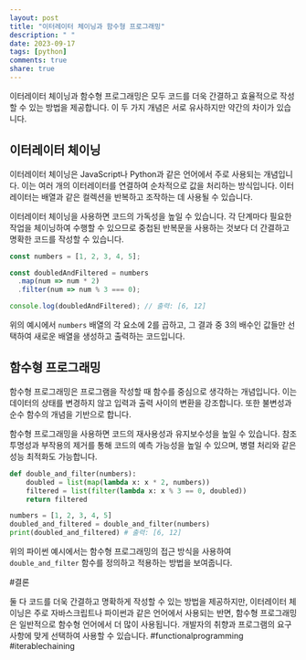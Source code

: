 ```yaml
---
layout: post
title: "이터레이터 체이닝과 함수형 프로그래밍"
description: " "
date: 2023-09-17
tags: [python]
comments: true
share: true
---
```


이터레이터 체이닝과 함수형 프로그래밍은 모두 코드를 더욱 간결하고 효율적으로 작성할 수 있는 방법을 제공합니다. 이 두 가지 개념은 서로 유사하지만 약간의 차이가 있습니다.

## 이터레이터 체이닝

이터레이터 체이닝은 JavaScript나 Python과 같은 언어에서 주로 사용되는 개념입니다. 이는 여러 개의 이터레이터를 연결하여 순차적으로 값을 처리하는 방식입니다. 이터레이터는 배열과 같은 컬렉션을 반복하고 조작하는 데 사용될 수 있습니다.

이터레이터 체이닝을 사용하면 코드의 가독성을 높일 수 있습니다. 각 단계마다 필요한 작업을 체이닝하여 수행할 수 있으므로 중첩된 반복문을 사용하는 것보다 더 간결하고 명확한 코드를 작성할 수 있습니다.

```javascript
const numbers = [1, 2, 3, 4, 5];

const doubledAndFiltered = numbers
  .map(num => num * 2)
  .filter(num => num % 3 === 0);

console.log(doubledAndFiltered); // 출력: [6, 12]
```

위의 예시에서 `numbers` 배열의 각 요소에 2를 곱하고, 그 결과 중 3의 배수인 값들만 선택하여 새로운 배열을 생성하고 출력하는 코드입니다.

## 함수형 프로그래밍

함수형 프로그래밍은 프로그램을 작성할 때 함수를 중심으로 생각하는 개념입니다. 이는 데이터의 상태를 변경하지 않고 입력과 출력 사이의 변환을 강조합니다. 또한 불변성과 순수 함수의 개념을 기반으로 합니다.

함수형 프로그래밍을 사용하면 코드의 재사용성과 유지보수성을 높일 수 있습니다. 참조 투명성과 부작용의 제거를 통해 코드의 예측 가능성을 높일 수 있으며, 병렬 처리와 같은 성능 최적화도 가능합니다.

```python
def double_and_filter(numbers):
    doubled = list(map(lambda x: x * 2, numbers))
    filtered = list(filter(lambda x: x % 3 == 0, doubled))
    return filtered

numbers = [1, 2, 3, 4, 5]
doubled_and_filtered = double_and_filter(numbers)
print(doubled_and_filtered) # 출력: [6, 12]
```

위의 파이썬 예시에서는 함수형 프로그래밍의 접근 방식을 사용하여 `double_and_filter` 함수를 정의하고 적용하는 방법을 보여줍니다.

#결론

둘 다 코드를 더욱 간결하고 명확하게 작성할 수 있는 방법을 제공하지만, 이터레이터 체이닝은 주로 자바스크립트나 파이썬과 같은 언어에서 사용되는 반면, 함수형 프로그래밍은 일반적으로 함수형 언어에서 더 많이 사용됩니다. 개발자의 취향과 프로그램의 요구 사항에 맞게 선택하여 사용할 수 있습니다. #functionalprogramming #iterablechaining